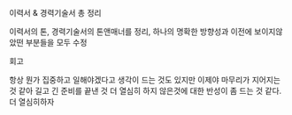 이력서 & 경력기술서 총 정리

이력서의 톤, 경력기술서의 톤앤매너를 정리, 하나의 명확한 방향성과 이전에 보이지않았떤 부분들을 모두 수정

회고

항상 뭔가 집중하고 일해야겠다고 생각이 드는 것도 있지만 이제야 마무리가 지어지는 것 같아 길고 긴 준비를 끝낸 것 더 열심히 하지 않은것에 대한 반성이 좀 드는 것 같다.
더 열심히하자
